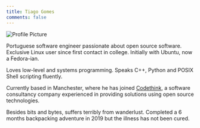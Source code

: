 ```yaml
---
title: Tiago Gomes
comments: false
---
```


![Profile Picture](/profile.png)

Portuguese software engineer passionate about open source software.
Exclusive Linux user since first contact in college. Initially with
Ubuntu, now a Fedora-ian.

Loves low-level and systems programming. Speaks C++, Python and POSIX
Shell scripting fluently.

Currently based in Manchester, where he has joined [Codethink], a software
consultancy company experienced in providing solutions using open source
technologies.

Besides bits and bytes, suffers terribly from wanderlust. Completed a 6
months backpacking adventure in 2019 but the illness has not been cured.

[Codethink]: https://www.codethink.co.uk/

